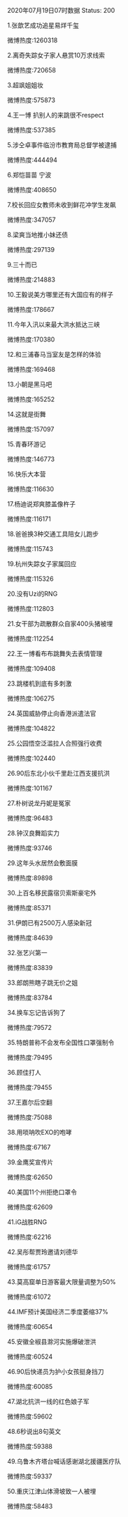 2020年07月19日07时数据
Status: 200

1.张歆艺成功追星易烊千玺

微博热度:1260318

2.离奇失踪女子家人悬赏10万求线索

微博热度:720658

3.超飒姐姐妆

微博热度:575873

4.王一博 扒别人的来跳很不respect

微博热度:537385

5.涉仝卓事件临汾市教育局总督学被逮捕

微博热度:444494

6.郑恺苗苗 宁波

微博热度:408650

7.校长回应女教师未收到鲜花冲学生发飙

微博热度:347057

8.梁爽当地推小妹还债

微博热度:297139

9.三十而已

微博热度:214883

10.王毅说美方哪里还有大国应有的样子

微博热度:178667

11.今年入汛以来最大洪水抵达三峡

微博热度:170380

12.和三浦春马当室友是怎样的体验

微博热度:169468

13.小朝是黑马吧

微博热度:165252

14.这就是街舞

微博热度:157097

15.青春环游记

微博热度:146773

16.快乐大本营

微博热度:116630

17.杨迪说郑爽膝盖像杵子

微博热度:116171

18.爸爸换3种交通工具陪女儿跑步

微博热度:115743

19.杭州失踪女子家属回应

微博热度:115326

20.没有Uzi的RNG

微博热度:112803

21.女干部为疏散群众自家400头猪被埋

微博热度:112254

22.王一博看布布跳舞失去表情管理

微博热度:109408

23.跳楼机到底有多刺激

微博热度:106275

24.英国威胁停止向香港派遣法官

微博热度:104822

25.公园悟空泛滥拉人合照强行收费

微博热度:102440

26.90后东北小伙千里赴江西支援抗洪

微博热度:101167

27.朴树说龙丹妮是冤家

微博热度:96483

28.钟汉良舞蹈实力

微博热度:93746

29.这年头水居然会敷面膜

微博热度:89898

30.上百名移民露宿贝索斯豪宅外

微博热度:85371

31.伊朗已有2500万人感染新冠

微博热度:84639

32.张艺兴第一

微博热度:83839

33.郎朗熊瞎子跳无价之姐

微博热度:83784

34.换车忘记告诉狗了

微博热度:79572

35.特朗普称不会发布全国性口罩强制令

微博热度:79495

36.顾佳打人

微博热度:79455

37.王嘉尔后空翻

微博热度:75088

38.用唢呐吹EXO的咆哮

微博热度:67167

39.金鹰奖宣传片

微博热度:62650

40.美国11个州拒绝口罩令

微博热度:62609

41.iG战胜RNG

微博热度:62216

42.吴彤帮贾玲邀请刘德华

微博热度:61757

43.莫高窟单日游客最大限量调整为50%

微博热度:61072

44.IMF预计美国经济二季度萎缩37%

微博热度:60654

45.安徽全椒县滁河实施爆破泄洪

微博热度:60524

46.90后快递员为护小女孩挺身挡刀

微博热度:60085

47.湖北抗洪一线的红色娘子军

微博热度:59602

48.6秒说出8句英文

微博热度:59388

49.乌鲁木齐塔台喊话感谢湖北援疆医疗队

微博热度:59337

50.重庆江津山体滑坡致一人被埋

微博热度:58483

